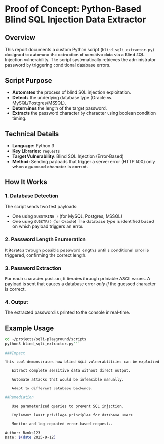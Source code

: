 # Proof of Concept: Python-Based Blind SQL Injection Data Extractor

## Overview
This report documents a custom Python script (`blind_sqli_extractor.py`) designed to automate the extraction of sensitive data via a Blind SQL Injection vulnerability. The script systematically retrieves the administrator password by triggering conditional database errors.

## Script Purpose
- **Automates** the process of blind SQL injection exploitation.
- **Detects** the underlying database type (Oracle vs. MySQL/Postgres/MSSQL).
- **Determines** the length of the target password.
- **Extracts** the password character by character using boolean condition timing.

## Technical Details
- **Language:** Python 3
- **Key Libraries:** `requests`
- **Target Vulnerability:** Blind SQL Injection (Error-Based)
- **Method:** Sending payloads that trigger a server error (HTTP 500) only when a guessed character is correct.

## How It Works

### 1. Database Detection
The script sends two test payloads:
- One using `SUBSTRING()` (for MySQL, Postgres, MSSQL)
- One using `SUBSTR()` (for Oracle)
The database type is identified based on which payload triggers an error.

### 2. Password Length Enumeration
It iterates through possible password lengths until a conditional error is triggered, confirming the correct length.

### 3. Password Extraction
For each character position, it iterates through printable ASCII values. A payload is sent that causes a database error *only if* the guessed character is correct.

### 4. Output
The extracted password is printed to the console in real-time.

## Example Usage
```bash
cd ~/projects/sqli-playground/scripts
python3 blind_sqli_extractor.py```
 
###Impact

This tool demonstrates how blind SQLi vulnerabilities can be exploited to:

   Extract complete sensitive data without direct output.

   Automate attacks that would be infeasible manually.

   Adapt to different database backends.

##Remediation

   Use parameterized queries to prevent SQL injection.

   Implement least privilege principles for database users.

   Monitor and log repeated error-based requests.

Author: Ranks123
Date: $(date 2025-9-12)

